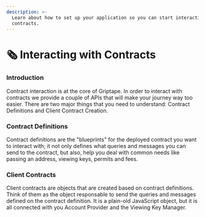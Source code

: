 ```yaml
---
description: >-
  Learn about how to set up your application so you can start interacting with
  contracts.
---
```


# 🗞 Interacting with Contracts

### Introduction

Contract interaction is at the core of Griptape. In order to interact with contracts we provide a couple of APIs that will make your journey way too easier. There are two major things that you need to understand: Contract Definitions and Client Contract Creation.

### Contract Definitions

Contract definitions are the "blueprints" for the deployed contract you want to interact with; it not only defines what queries and messages you can send to the contract, but also, help you deal with common needs like passing an address, viewing keys, permits and fees.

### Client Contracts

Client contracts are objects that are created based on contract definitions. Think of them as the object responsable to send the queries and messages defined on the contract definition. It is a plain-old JavaScript object, but it is all connected with you Account Provider and the Viewing Key Manager.

###

